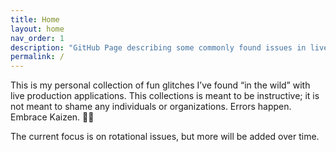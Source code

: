 ```yaml
---
title: Home
layout: home
nav_order: 1
description: "GitHub Page describing some commonly found issues in live, production apps along with code isolating the behavior."
permalink: /
---
```

This is my personal collection of fun glitches I’ve found “in the wild” with live production applications. This collections is meant to be instructive; it is not meant to shame any individuals or organizations. Errors happen. Embrace Kaizen. :man_facepalming:

The current focus is on rotational issues, but more will be added over time.